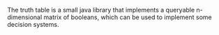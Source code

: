 The truth table is a small java library that implements a queryable n-dimensional matrix of booleans, which can be used to implement some decision systems.